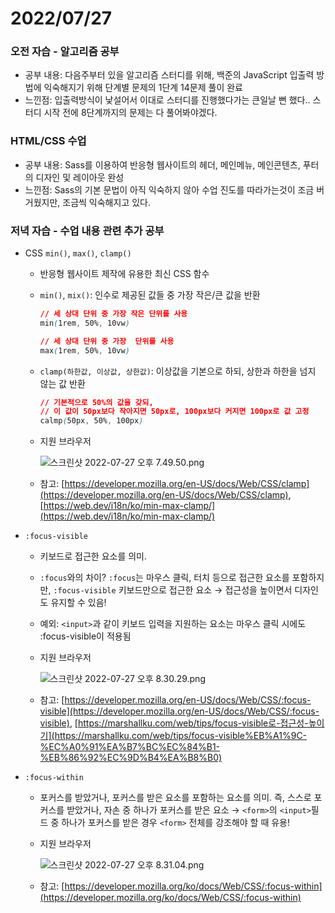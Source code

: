 # 2022/07/27

### **오전 자습 - 알고리즘 공부**

- 공부 내용: 다음주부터 있을 알고리즘 스터디를 위해, 백준의 JavaScript 입출력 방법에 익숙해지기 위해 단계별 문제의 1단계 14문제 풀이 완료
- 느낀점: 입출력방식이 낯설어서 이대로 스터디를 진행했다가는 큰일날 뻔 했다.. 스터디 시작 전에 8단계까지의 문제는 다 풀어봐야겠다.

### **HTML/CSS 수업**

- 공부 내용: Sass를 이용하여 반응형 웹사이트의 헤더, 메인메뉴, 메인콘텐츠, 푸터의 디자인 및 레이아웃 완성
- 느낀점: Sass의 기본 문법이 아직 익숙하지 않아 수업 진도를 따라가는것이 조금 버거웠지만, 조금씩 익숙해지고 있다.

### 저녁 자습 - 수업 내용 관련 추가 공부

- CSS `min()`, `max()`, `clamp()`
    - 반응형 웹사이트 제작에 유용한 최신 CSS 함수
    - `min()`, `mix()`: 인수로 제공된 값들 중 가장 작은/큰 값을 반환
        
        ```css
        // 세 상대 단위 중 가장 작은 단위를 사용
        min(1rem, 50%, 10vw) 
        
        // 세 상대 단위 중 가장  단위를 사용
        max(1rem, 50%, 10vw)
        ```
        
    - `clamp(하한값, 이상값, 상한값)`: 이상값을 기본으로 하되, 상한과 하한을 넘지 않는 값 반환
        
        ```css
        // 기본적으로 50%의 값을 갖되,
        // 이 값이 50px보다 작아지면 50px로, 100px보다 커지면 100px로 값 고정
        calmp(50px, 50%, 100px)
        
        ```
        
    - 지원 브라우저
        
        ![스크린샷 2022-07-27 오후 7.49.50.png](https://s3-us-west-2.amazonaws.com/secure.notion-static.com/cf9099a6-25dd-4fa6-9632-af3b95b39300/%E1%84%89%E1%85%B3%E1%84%8F%E1%85%B3%E1%84%85%E1%85%B5%E1%86%AB%E1%84%89%E1%85%A3%E1%86%BA_2022-07-27_%E1%84%8B%E1%85%A9%E1%84%92%E1%85%AE_7.49.50.png)
        
    - 참고: [https://developer.mozilla.org/en-US/docs/Web/CSS/clamp](https://developer.mozilla.org/en-US/docs/Web/CSS/clamp), [https://web.dev/i18n/ko/min-max-clamp/](https://web.dev/i18n/ko/min-max-clamp/)

- `:focus-visible`
    - 키보드로 접근한 요소를 의미.
    - `:focus`와의 차이? `:focus`는 마우스 클릭, 터치 등으로 접근한 요소를 포함하지만, `:focus-visible` 키보드만으로 접근한 요소 → 접근성을 높이면서 디자인도 유지할 수 있음!
    - 예외: `<input>`과 같이 키보드 입력을 지원하는 요소는 마우스 클릭 시에도 :focus-visible이 적용됨
    - 지원 브라우저
        
        ![스크린샷 2022-07-27 오후 8.30.29.png](https://s3-us-west-2.amazonaws.com/secure.notion-static.com/9590ceab-aa21-4438-88b3-7c877096b61f/%E1%84%89%E1%85%B3%E1%84%8F%E1%85%B3%E1%84%85%E1%85%B5%E1%86%AB%E1%84%89%E1%85%A3%E1%86%BA_2022-07-27_%E1%84%8B%E1%85%A9%E1%84%92%E1%85%AE_8.30.29.png)
        
    - 참고: [https://developer.mozilla.org/en-US/docs/Web/CSS/:focus-visible](https://developer.mozilla.org/en-US/docs/Web/CSS/:focus-visible), [https://marshallku.com/web/tips/focus-visible로-접근성-높이기](https://marshallku.com/web/tips/focus-visible%EB%A1%9C-%EC%A0%91%EA%B7%BC%EC%84%B1-%EB%86%92%EC%9D%B4%EA%B8%B0)

- `:focus-within`
    - 포커스를 받았거나, 포커스를 받은 요소를 포함하는 요소를 의미. 즉, 스스로 포커스를 받았거나, 자손 중 하나가 포커스를 받은 요소 → `<form>`의 `<input>`필드 중 하나가 포커스를 받은 경우 `<form>` 전체를 강조해야 할 때 유용!
    - 지원 브라우저
        
        ![스크린샷 2022-07-27 오후 8.31.04.png](https://s3-us-west-2.amazonaws.com/secure.notion-static.com/857ac3cc-b344-4f1e-bcbb-21e3316ed430/%E1%84%89%E1%85%B3%E1%84%8F%E1%85%B3%E1%84%85%E1%85%B5%E1%86%AB%E1%84%89%E1%85%A3%E1%86%BA_2022-07-27_%E1%84%8B%E1%85%A9%E1%84%92%E1%85%AE_8.31.04.png)
        
    - 참고: [https://developer.mozilla.org/ko/docs/Web/CSS/:focus-within](https://developer.mozilla.org/ko/docs/Web/CSS/:focus-within)
